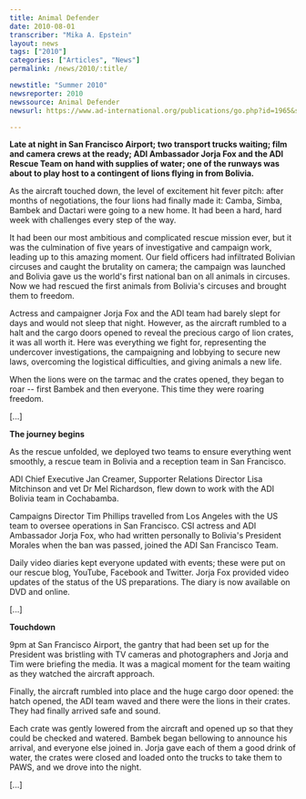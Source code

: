 ```yaml
---
title: Animal Defender
date: 2010-08-01
transcriber: "Mika A. Epstein"
layout: news
tags: ["2010"]
categories: ["Articles", "News"]
permalink: /news/2010/:title/

newstitle: "Summer 2010"
newsreporter: 2010
newssource: Animal Defender
newsurl: https://www.ad-international.org/publications/go.php?id=1965&si=98

---
```

 **Late at night in San Francisco Airport; two transport trucks waiting; film and camera crews at the ready; ADI Ambassador Jorja Fox and the ADI Rescue Team on hand with supplies of water; one of the runways was about to play host to a contingent of lions flying in from Bolivia.**

As the aircraft touched down, the level of excitement hit fever pitch: after months of negotiations, the four lions had finally made it: Camba, Simba, Bambek and Dactari were going to a new home. It had been a hard, hard week with challenges every step of the way.

It had been our most ambitious and complicated rescue mission ever, but it was the culmination of five years of investigative and campaign work, leading up to this amazing moment. Our field officers had infiltrated Bolivian circuses and caught the brutality on camera; the campaign was launched and Bolivia gave us the world's first national ban on all animals in circuses. Now we had rescued the first animals from Bolivia's circuses and brought them to freedom.

Actress and campaigner Jorja Fox and the ADI team had barely slept for days and would not sleep that night. However, as the aircraft rumbled to a halt and the cargo doors opened to reveal the precious cargo of lion crates, it was all worth it. Here was everything we fight for, representing the undercover investigations, the campaigning and lobbying to secure new laws, overcoming the logistical difficulties, and giving animals a new life.

When the lions were on the tarmac and the crates opened, they began to roar -- first Bambek and then everyone. This time they were roaring freedom.

[...]

**The journey begins**

As the rescue unfolded, we deployed two teams to ensure everything went smoothly, a rescue team in Bolivia and a reception team in San Francisco.

ADI Chief Executive Jan Creamer, Supporter Relations Director Lisa Mitchinson and vet Dr Mel Richardson, flew down to work with the ADI Bolivia team in Cochabamba.

Campaigns Director Tim Phillips travelled from Los Angeles with the US team to oversee operations in San Francisco. CSI actress and ADI Ambassador Jorja Fox, who had written personally to Bolivia's President Morales when the ban was passed, joined the ADI San Francisco Team.

Daily video diaries kept everyone updated with events; these were put on our rescue blog, YouTube, Facebook and Twitter. Jorja Fox provided video updates of the status of the US preparations. The diary is now available on DVD and online.

[...]

**Touchdown**

9pm at San Francisco Airport, the gantry that had been set up for the President was bristling with TV cameras and photographers and Jorja and Tim were briefing the media. It was a magical moment for the team waiting as they watched the aircraft approach.

Finally, the aircraft rumbled into place and the huge cargo door opened: the hatch opened, the ADI team waved and there were the lions in their crates. They had finally arrived safe and sound.

Each crate was gently lowered from the aircraft and opened up so that they could be checked and watered. Bambek began bellowing to announce his arrival, and everyone else joined in. Jorja gave each of them a good drink of water, the crates were closed and loaded onto the trucks to take them to PAWS, and we drove into the night.

[...]
